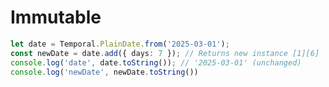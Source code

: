 # Immutable

```ts {monaco-run} {showOutputAt: '+1'}
let date = Temporal.PlainDate.from('2025-03-01');  
const newDate = date.add({ days: 7 }); // Returns new instance [1][6]  
console.log('date', date.toString()); // '2025-03-01' (unchanged)
console.log('newDate', newDate.toString())

```